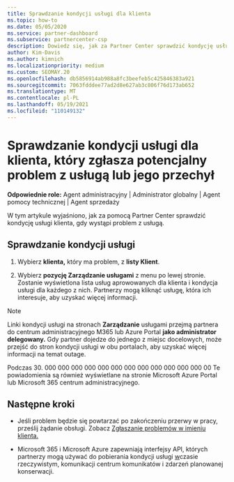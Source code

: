 ```yaml
---
title: Sprawdzanie kondycji usługi dla klienta
ms.topic: how-to
ms.date: 05/05/2020
ms.service: partner-dashboard
ms.subservice: partnercenter-csp
description: Dowiedz się, jak za Partner Center sprawdzić kondycję usługi klienta, gdy wystąpi problem z usługą.
author: Kim-Davis
ms.author: kimnich
ms.localizationpriority: medium
ms.custom: SEOMAY.20
ms.openlocfilehash: db5856914ab988a8fc3beefeb5c425846383a921
ms.sourcegitcommit: 7063fdddee77ad2d8e627ab3c806f76d173ab652
ms.translationtype: MT
ms.contentlocale: pl-PL
ms.lasthandoff: 05/19/2021
ms.locfileid: "110149132"
---
```

# <a name="check-service-health-for-a-customer-reporting-a-potential-service-problem-or-outage"></a>Sprawdzanie kondycji usługi dla klienta, który zgłasza potencjalny problem z usługą lub jego przechył

**Odpowiednie role:** Agent administracyjny | Administrator globalny | Agent pomocy technicznej | Agent sprzedaży

W tym artykule wyjaśniono, jak za pomocą Partner Center sprawdzić kondycję usługi klienta, gdy wystąpi problem z usługą. 

## <a name="check-service-health"></a>Sprawdzanie kondycji usługi

1. Wybierz **klienta,** który ma problem, z **listy Klient**.

2. Wybierz **pozycję Zarządzanie usługami** z menu po lewej stronie. Zostanie wyświetlona lista usług aprowowanych dla klienta i kondycja usługi dla każdego z nich. Partnerzy mogą kliknąć usługę, która ich interesuje, aby uzyskać więcej informacji. 

>[!NOTE] 
> Linki kondycji usługi na stronach **Zarządzanie** usługami przejmą partnera do centrum administracyjnego M365 lub Azure Portal **jako administrator delegowany.** Gdy partner dojedze do jednego z miejsc docelowych, może przejść do stron kondycji usługi w obu portalach, aby uzyskać więcej informacji na temat outage.
 
Podczas 30. 000 000 000 000 000 000 000 000 000 000 000 000 00 Te powiadomienia są również wyświetlane na stronie Microsoft Azure Portal lub Microsoft 365 centrum administracyjnego.

## <a name="next-steps"></a>Następne kroki 

- Jeśli problem będzie się powtarzać po zakończeniu przerwy w pracy, prześlij żądanie obsługi. Zobacz [Zgłaszanie problemów w imieniu klienta.](report-problems-on-behalf-of-a-customer.md)

- Microsoft 365 i Microsoft Azure zapewniają interfejsy API, których partnerzy mogą używać do pobierania kondycji usługi [w](get-automated-service-notifications-with-our-apis.md)czasie rzeczywistym, komunikacji centrum komunikatów i zdarzeń planowanej konserwacji.

 

